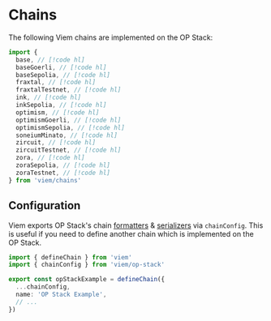 # Chains

The following Viem chains are implemented on the OP Stack:

```ts
import {
  base, // [!code hl]
  baseGoerli, // [!code hl]
  baseSepolia, // [!code hl]
  fraxtal, // [!code hl]
  fraxtalTestnet, // [!code hl]
  ink, // [!code hl]
  inkSepolia, // [!code hl]
  optimism, // [!code hl]
  optimismGoerli, // [!code hl]
  optimismSepolia, // [!code hl]
  soneiumMinato, // [!code hl]
  zircuit, // [!code hl]
  zircuitTestnet, // [!code hl]
  zora, // [!code hl]
  zoraSepolia, // [!code hl]
  zoraTestnet, // [!code hl]
} from 'viem/chains'
```

## Configuration

Viem exports OP Stack's chain [formatters](/docs/chains/formatters) & [serializers](/docs/chains/serializers) via `chainConfig`. This is useful if you need to define another chain which is implemented on the OP Stack.

```ts
import { defineChain } from 'viem'
import { chainConfig } from 'viem/op-stack'

export const opStackExample = defineChain({
  ...chainConfig,
  name: 'OP Stack Example',
  // ...
})
```
